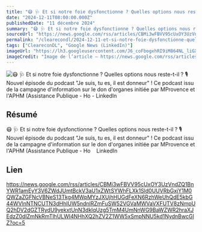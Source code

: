 ```yaml
---
title: "😷 🩺 Et si notre foie dysfonctionne ? Quelles options nous reste-t-il ? 🎙️ Nouvel épisode du podcast \"Je suis, tu es, il est donneur\" ! Ce podcast issu de la campagne d'information sur le don d'organes initiée par MProvence et l'APHM (Assistance Publique - Ho - LinkedIn"
date: "2024-12-11T08:00:00.000Z"
publishedDate: "11 décembre 2024"
summary: "😷 🩺 Et si notre foie dysfonctionne ? Quelles options nous reste-t-il ? 🎙️ Nouvel épisode du podcast \"Je suis, tu es, il est donneur\" ! Ce podcast issu de la campagne d'information sur le don d'organes initiée par MProvence et l'APHM (Assistance Publique - Ho &nbsp;&nbsp; LinkedIn"
sourceUrl: "https://news.google.com/rss/articles/CBMi3wFBVV95cUxOY3UzVndZQ1BnYWR1amEyY3V6ZWdJUmtBckV3aU1xZWtSYWhFLXk1Sld0UUVRbGxjY1M0QWZaZGFNcVBNeS13Tkg4MWpMYzJXUjhHUGdFeXN6RzhWeUhQdE5kbG44WVlnNTNCUTN3dHhIUW5ndnlRZmFuSW52VGVaMWVaVXFUTV8zNmpUQ2hDV2dGZTRydU9yekxtUnN3dklqUzg5TmM4UmNnWG9BaWZWR2hraXJEdzZ0dlZmNkRmTlhULWI4NHhXQ2hZV2Z1WW5xSmpNNU5kd1NydnBwcGlZ?oc=5"
permalink: "/clearecondl/2024-12-11-et-si-notre-foie-dysfonctionne-quelles-options-nous-reste-t-il-nouvel-episode-du"
tags: ["CleareconDL", "Google News (LinkedIn)"]
imageUrl: "https://lh3.googleusercontent.com/J6_coFbogxhRI9iM864NL_liGXvsQp2AupsKei7z0cNNfDvGUmWUy20nuUhkREQyrpY4bEeIBuc=s0-w300"
imageCredit: "Image de l’article — https://news.google.com/rss/articles/CBMi3wFBVV95cUxOY3UzVndZQ1BnYWR1amEyY3V6ZWdJUmtBckV3aU1xZWtSYWhFLXk1Sld0UUVRbGxjY1M0QWZaZGFNcVBNeS13Tkg4MWpMYzJXUjhHUGdFeXN6RzhWeUhQdE5kbG44WVlnNTNCUTN3dHhIUW5ndnlRZmFuSW52VGVaMWVaVXFUTV8zNmpUQ2hDV2dGZTRydU9yekxtUnN3dklqUzg5TmM4UmNnWG9BaWZWR2hraXJEdzZ0dlZmNkRmTlhULWI4NHhXQ2hZV2Z1WW5xSmpNNU5kd1NydnBwcGlZ?oc=5"
---
```


![😷 🩺 Et si notre foie dysfonctionne ? Quelles options nous reste-t-il ? 🎙️ Nouvel épisode du podcast "Je suis, tu es, il est donneur" ! Ce podcast issu de la campagne d'information sur le don d'organes initiée par MProvence et l'APHM (Assistance Publique - Ho - LinkedIn](https://lh3.googleusercontent.com/J6_coFbogxhRI9iM864NL_liGXvsQp2AupsKei7z0cNNfDvGUmWUy20nuUhkREQyrpY4bEeIBuc=s0-w300)

## Résumé

😷 🩺 Et si notre foie dysfonctionne ? Quelles options nous reste-t-il ? 🎙️ Nouvel épisode du podcast "Je suis, tu es, il est donneur" ! Ce podcast issu de la campagne d'information sur le don d'organes initiée par MProvence et l'APHM (Assistance Publique - Ho &nbsp;&nbsp; LinkedIn

## Lien

https://news.google.com/rss/articles/CBMi3wFBVV95cUxOY3UzVndZQ1BnYWR1amEyY3V6ZWdJUmtBckV3aU1xZWtSYWhFLXk1Sld0UUVRbGxjY1M0QWZaZGFNcVBNeS13Tkg4MWpMYzJXUjhHUGdFeXN6RzhWeUhQdE5kbG44WVlnNTNCUTN3dHhIUW5ndnlRZmFuSW52VGVaMWVaVXFUTV8zNmpUQ2hDV2dGZTRydU9yekxtUnN3dklqUzg5TmM4UmNnWG9BaWZWR2hraXJEdzZ0dlZmNkRmTlhULWI4NHhXQ2hZV2Z1WW5xSmpNNU5kd1NydnBwcGlZ?oc=5
